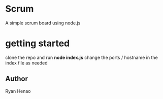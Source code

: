 # Scrum
A simple scrum board using node.js

# getting started
clone the repo and run **node index.js** change the ports / hostname in the index file as needed

## Author
Ryan Henao
